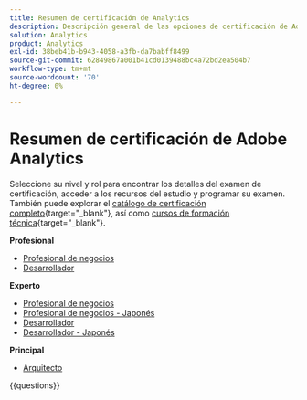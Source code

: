```yaml
---
title: Resumen de certificación de Analytics
description: Descripción general de las opciones de certificación de Adobe Analytics
solution: Analytics
product: Analytics
exl-id: 38beb41b-b943-4058-a3fb-da7babff8499
source-git-commit: 62849867a001b41cd0139488bc4a72bd2ea504b7
workflow-type: tm+mt
source-wordcount: '70'
ht-degree: 0%

---
```


# Resumen de certificación de Adobe Analytics

Seleccione su nivel y rol para encontrar los detalles del examen de certificación, acceder a los recursos del estudio y programar su examen. También puede explorar el [catálogo de certificación completo](https://certification.adobe.com/certifications){target="_blank"}, así como [cursos de formación técnica](https://certification.adobe.com/courses/?/courses){target="_blank"}.

**Profesional**

* [Profesional de negocios](https://certification.adobe.com/certification/analytics-business-practitioner-professional) <!--AD0-E212-->
* [Desarrollador](https://certification.adobe.com/certification/adobe-analytics-developer-professional) <!--AD0-E213-->

**Experto**

* [Profesional de negocios](https://certification.adobe.com/certification/analytics-business-practitioner-expert) <!--AD0-E208-->
* [Profesional de negocios - Japonés](https://certification.adobe.com/certification/analytics-business-practitioner-expert)<!--AD0-E208-J-->
* [Desarrollador](https://certification.adobe.com/certification/developer-expert) <!--AD0-E209-->
* [Desarrollador - Japonés](https://certification.adobe.com/certification/developer-expert) <!--AD0-E209-J-->

**Principal**

* [Arquitecto](https://certification.adobe.com/certification/architect-master) <!--AD0-E207-->

{{questions}}

